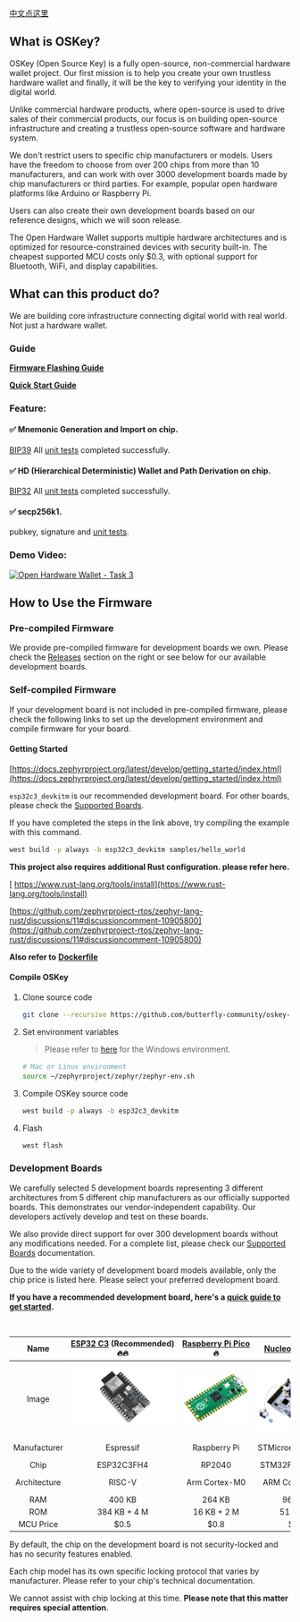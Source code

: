 [中文点这里](./README_zh.md)

## What is OSKey?

OSKey (Open Source Key) is a fully open-source, non-commercial hardware wallet project. Our first mission is to help you create your own trustless hardware wallet and finally, it will be the key to verifying your identity in the digital world.

Unlike commercial hardware products, where open-source is used to drive sales of their commercial products, our focus is on building open-source infrastructure and creating a trustless open-source software and hardware system.

We don't restrict users to specific chip manufacturers or models. Users have the freedom to choose from over 200 chips from more than 10 manufacturers, and can work with over 3000 development boards made by chip manufacturers or third parties. For example, popular open hardware platforms like Arduino or Raspberry Pi.

Users can also create their own development boards based on our reference designs, which we will soon release.

The Open Hardware Wallet supports multiple hardware architectures and is optimized for resource-constrained devices with security built-in. The cheapest supported MCU costs only $0.3, with optional support for Bluetooth, WiFi, and display capabilities.

## What can this product do?

We are building core infrastructure connecting digital world with real world. Not just a hardware wallet.

### **Guide**

**[Firmware Flashing Guide](https://github.com/butterfly-community/oskey-elf-firmware/tree/master/doc/board)**

**[Quick Start Guide](https://github.com/butterfly-community/oskey-elf-firmware/tree/master/doc/start)**

### Feature:

#### ✅ Mnemonic Generation and Import on chip.

[BIP39](https://github.com/bitcoin/bips/blob/master/bip-0039.mediawiki) All [unit tests](https://github.com/butterfly-community/-lib-wallets/blob/main/src/mnemonic.rs) completed successfully.

#### ✅ HD (Hierarchical Deterministic) Wallet and Path Derivation on chip.

[BIP32](https://github.com/bitcoin/bips/blob/master/bip-0032.mediawiki) All [unit tests](https://github.com/butterfly-community/oskey-lib-wallets/blob/main/src/wallets.rs) completed successfully.

#### ✅ secp256k1.

pubkey, signature and [unit tests](https://github.com/butterfly-community/oskey-lib-wallets/blob/main/src/alg/crypto.rs).


### Demo Video:

[![Open Hardware Wallet - Task 3](https://res.cloudinary.com/marcomontalbano/image/upload/v1736601213/video_to_markdown/images/youtube--Tk8S3mavd5I-c05b58ac6eb4c4700831b2b3070cd403.jpg)](https://www.youtube.com/watch?v=Tk8S3mavd5I "Open Hardware Wallet - Task 3")

## How to Use the Firmware

### Pre-compiled Firmware

  We provide pre-compiled firmware for development boards we own. Please check the [Releases](https://github.com/butterfly-community/oskey-elf-firmware/releases) section on the right or see below for our available development boards.

### Self-compiled Firmware

  If your development board is not included in pre-compiled firmware, please check the following links to set up the development environment and compile firmware for your board.

#### Getting Started

  [https://docs.zephyrproject.org/latest/develop/getting_started/index.html](https://docs.zephyrproject.org/latest/develop/getting_started/index.html)

`esp32c3_devkitm` is our recommended development board. For other boards, please check the [Supported Boards](https://docs.zephyrproject.org/latest/boards/index.html).

If you have completed the steps in the link above, try compiling the example with this command.

```bash
west build -p always -b esp32c3_devkitm samples/hello_world
```

 **This project also requires additional Rust configuration. please refer here.**

[  https://www.rust-lang.org/tools/install](https://www.rust-lang.org/tools/install)

  [https://github.com/zephyrproject-rtos/zephyr-lang-rust/discussions/11#discussioncomment-10905800](https://github.com/zephyrproject-rtos/zephyr-lang-rust/discussions/11#discussioncomment-10905800)

  **Also refer to** **[Dockerfile](./Dockerfile)**

#### Compile OSKey

1. Clone source code

   ```bash
   git clone --recursive https://github.com/butterfly-community/oskey-elf-firmware.git
   ```
2. Set environment variables

   > Please refer to [here](https://docs.zephyrproject.org/latest/develop/env_vars.html#zephyr-environment-scripts) for the Windows environment.
   >

   ```bash
   # Mac or Linux environment
   source ~/zephyrproject/zephyr/zephyr-env.sh
   ```
3. Compile OSKey source code

   ```bash
   west build -p always -b esp32c3_devkitm
   ```
4. Flash

   ```bash
   west flash
   ```

### Development Boards

We carefully selected 5 development boards representing 3 different architectures from 5 different chip manufacturers as our officially supported boards. This demonstrates our vendor-independent capability. Our developers actively develop and test on these boards.

We also provide direct support for over 300 development boards without any modifications needed. For a complete list, please check our [Supported Boards](https://docs.zephyrproject.org/latest/boards/index.html) documentation.

Due to the wide variety of development board models available, only the chip price is listed here. Please select your preferred development board.

**If you have a recommended development board, here's a [quick guide to get started](https://github.com/butterfly-community/oskey-elf-firmware/tree/master/doc/board).**

<br />

|     Name     | [ESP32&nbsp;C3](https://docs.zephyrproject.org/latest/boards/espressif/esp32c3_devkitm/doc/index.html)&nbsp;(Recommended)🔥🔥 | [Raspberry&nbsp;Pi&nbsp;Pico](https://docs.zephyrproject.org/latest/boards/raspberrypi/rpi_pico/doc/index.html) 🔥 | [Nucleo F401RE](https://docs.zephyrproject.org/latest/boards/st/nucleo_f401re/doc/index.html) | [nRF52840-MDK](https://docs.zephyrproject.org/latest/boards/makerdiary/nrf52840_mdk/doc/index.html) | [NXP FRDM-K64F](https://docs.zephyrproject.org/latest/boards/nxp/frdm_k64f/doc/index.html) |
| :----------: | :------------------------------------------------------------------------------------------------------------------------: | :-------------------------------------------------------------------------------------------------------------: | :----------------------------------------------------------------------------------------: | :----------------------------------------------------------------------------------------------: | :-------------------------------------------------------------------------------------: |
|    Image    |                           ![esp32-c3-devkitm](doc/image/board/esp32-c3-devkitm-1-v1-isometric.png)                           |                                    ![rpi-pico](doc/image/board/pico-board.png)                                    |                       ![stm32f401](doc/image/board/nucleo_f401re.jpg)                       |                        ![nrf52840-mdk](doc/image/board/mdk52840-cover.png)                        |                        ![frdm_k64f](doc/image/board/frdm_k64f.jpg)                        |
| Manufacturer |                                                         Espressif                                                         |                                                  Raspberry Pi                                                  |                                     STMicroelectronics                                     |                                       Nordic Semiconductor                                       |                                           NXP                                           |
|     Chip     |                                                         ESP32C3FH4                                                         |                                                     RP2040                                                     |                                       STM32F401RET6                                       |                                             nRF52840                                             |                                     MK64FN1M0VLL12                                     |
| Architecture |                                                           RISC-V                                                           |                                                  Arm Cortex-M0                                                  |                                       ARM Cortex-M4                                       |                                          ARM Cortex-M4                                          |                                      ARM Cortex-M4                                      |
|     RAM     |                                                           400 KB                                                           |                                                     264 KB                                                     |                                           96 KB                                           |                                              256 KB                                              |                                         256 KB                                         |
|     ROM     |                                                        384 KB + 4 M                                                        |                                                   16 KB + 2 M                                                   |                                           512 KB                                           |                                               1 M                                               |                                           1 M                                           |
|  MCU Price  |                                                           \$0.5                                                           |                                                      \$0.8                                                      |                                            \$2                                            |                                               \$3                                               |                                          \$20                                          |

By default, the chip on the development board is not security-locked and has no security features enabled.

Each chip model has its own specific locking protocol that varies by manufacturer. Please refer to your chip's technical documentation.

We cannot assist with chip locking at this time. **Please note that this matter requires special attention**.
